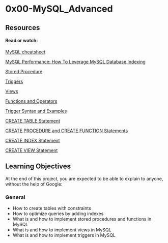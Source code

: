 
# 0x00-MySQL_Advanced

## Resources
#### Read or watch:

[MySQL cheatsheet](https://intranet.alxswe.com/rltoken/8w9di_hk19DIMSBEV3EayQ)

[MySQL Performance: How To Leverage MySQL Database Indexing](https://intranet.alxswe.com/rltoken/2GJbZ48zRPA70o2YhTdH7g)

[Stored Procedure](https://intranet.alxswe.com/rltoken/K180X2OCzb6gzPngjn-EIg)

[Triggers](https://intranet.alxswe.com/rltoken/cJ1qA4o-rRm4rWIsqYKSZg)

[Views](https://intranet.alxswe.com/rltoken/vHg1z3UAOcWMvOt8xZHeiA)

[Functions and Operators](https://intranet.alxswe.com/rltoken/g-c1m6iljScpi4LeqxBRqQ)

[Trigger Syntax and Examples](https://intranet.alxswe.com/rltoken/gLVwKjQfRL0Jr_nWqAS7VQ)

[CREATE TABLE Statement](https://intranet.alxswe.com/rltoken/X789nJ22H6HVh1uCQPl0lg)

[CREATE PROCEDURE and CREATE FUNCTION Statements](https://intranet.alxswe.com/rltoken/mfrWMt1KL3NHXblJykMgZg)

[CREATE INDEX Statement](https://intranet.alxswe.com/rltoken/oCu8Rg9WfKyF4BhTt8dZGQ)

[CREATE VIEW Statement](https://intranet.alxswe.com/rltoken/FEZNlZFKZmD1ISnLINkCwQ)

## Learning Objectives
At the end of this project, you are expected to be able to explain to anyone, without the help of Google:

### General
* How to create tables with constraints
* How to optimize queries by adding indexes
* What is and how to implement stored procedures and functions in MySQL
* What is and how to implement views in MySQL
* What is and how to implement triggers in MySQL
